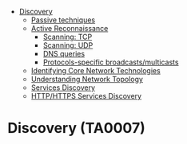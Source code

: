 
<!-- MarkdownTOC depth=3 autolink=true -->

- [Discovery](#discovery-ta0007)
    - [Passive techniques](discovery-passive.md)
    - [Active Reconnaissance](discovery-net-recon.md)
        - [Scanning: TCP](discovery-net-recon.md#scanning-tcp)
        - [Scanning: UDP](discovery-net-recon.md#scanning-udp)
        - [DNS queries](discovery-net-recon.md#dns-queries)
        - [Protocols-specific broadcasts/multicasts](discovery-net-recon.md#protocols-specific-broadcastsmulticasts)
    - [Identifying Core Network Technologies](discovery-core-technology.md)
    - [Understanding Network Topology](discovery-net-topology.md)
    - [Services Discovery](discovery-services.md)
    - [HTTP/HTTPS Services Discovery](discovery-http-services.md)

<!-- /MarkdownTOC -->

# Discovery (TA0007)
